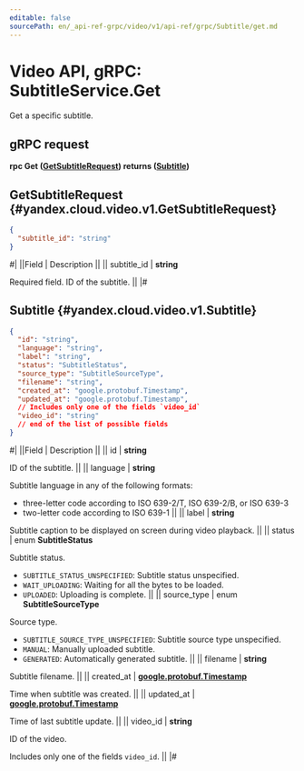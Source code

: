 ```yaml
---
editable: false
sourcePath: en/_api-ref-grpc/video/v1/api-ref/grpc/Subtitle/get.md
---
```


# Video API, gRPC: SubtitleService.Get

Get a specific subtitle.

## gRPC request

**rpc Get ([GetSubtitleRequest](#yandex.cloud.video.v1.GetSubtitleRequest)) returns ([Subtitle](#yandex.cloud.video.v1.Subtitle))**

## GetSubtitleRequest {#yandex.cloud.video.v1.GetSubtitleRequest}

```json
{
  "subtitle_id": "string"
}
```

#|
||Field | Description ||
|| subtitle_id | **string**

Required field. ID of the subtitle. ||
|#

## Subtitle {#yandex.cloud.video.v1.Subtitle}

```json
{
  "id": "string",
  "language": "string",
  "label": "string",
  "status": "SubtitleStatus",
  "source_type": "SubtitleSourceType",
  "filename": "string",
  "created_at": "google.protobuf.Timestamp",
  "updated_at": "google.protobuf.Timestamp",
  // Includes only one of the fields `video_id`
  "video_id": "string"
  // end of the list of possible fields
}
```

#|
||Field | Description ||
|| id | **string**

ID of the subtitle. ||
|| language | **string**

Subtitle language in any of the following formats:
* three-letter code according to ISO 639-2/T, ISO 639-2/B, or ISO 639-3
* two-letter code according to ISO 639-1 ||
|| label | **string**

Subtitle caption to be displayed on screen during video playback. ||
|| status | enum **SubtitleStatus**

Subtitle status.

- `SUBTITLE_STATUS_UNSPECIFIED`: Subtitle status unspecified.
- `WAIT_UPLOADING`: Waiting for all the bytes to be loaded.
- `UPLOADED`: Uploading is complete. ||
|| source_type | enum **SubtitleSourceType**

Source type.

- `SUBTITLE_SOURCE_TYPE_UNSPECIFIED`: Subtitle source type unspecified.
- `MANUAL`: Manually uploaded subtitle.
- `GENERATED`: Automatically generated subtitle. ||
|| filename | **string**

Subtitle filename. ||
|| created_at | **[google.protobuf.Timestamp](https://developers.google.com/protocol-buffers/docs/reference/google.protobuf#timestamp)**

Time when subtitle was created. ||
|| updated_at | **[google.protobuf.Timestamp](https://developers.google.com/protocol-buffers/docs/reference/google.protobuf#timestamp)**

Time of last subtitle update. ||
|| video_id | **string**

ID of the video.

Includes only one of the fields `video_id`. ||
|#